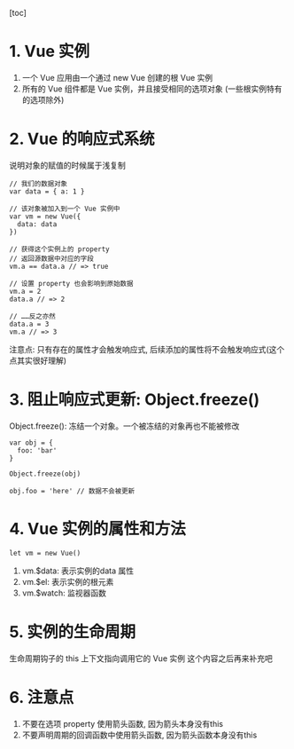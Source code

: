 [toc]

# 1. Vue 实例
1. 一个 Vue 应用由一个通过 new Vue 创建的根 Vue 实例
2. 所有的 Vue 组件都是 Vue 实例，并且接受相同的选项对象 (一些根实例特有的选项除外)

# 2. Vue 的响应式系统
说明对象的赋值的时候属于浅复制
```
// 我们的数据对象
var data = { a: 1 }

// 该对象被加入到一个 Vue 实例中
var vm = new Vue({
  data: data
})

// 获得这个实例上的 property
// 返回源数据中对应的字段
vm.a == data.a // => true

// 设置 property 也会影响到原始数据
vm.a = 2
data.a // => 2

// ……反之亦然
data.a = 3
vm.a // => 3
```

注意点: 只有存在的属性才会触发响应式, 后续添加的属性将不会触发响应式(这个点其实很好理解)

# 3. 阻止响应式更新: Object.freeze()
Object.freeze(): 冻结一个对象。一个被冻结的对象再也不能被修改
```
var obj = {
  foo: 'bar'
}

Object.freeze(obj)

obj.foo = 'here' // 数据不会被更新
```

# 4. Vue 实例的属性和方法
```
let vm = new Vue()
```
1. vm.$data: 表示实例的data 属性
2. vm.$el: 表示实例的根元素
3. vm.$watch: 监视器函数


# 5. 实例的生命周期
生命周期钩子的 this 上下文指向调用它的 Vue 实例
这个内容之后再来补充吧


# 6. 注意点
1. 不要在选项 property 使用箭头函数, 因为箭头本身没有this
2. 不要声明周期的回调函数中使用箭头函数, 因为箭头函数本身没有this